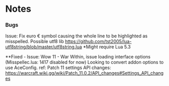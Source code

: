# Notes
### Bugs
Issue: Fix euro € symbol causing the whole line to be highlighted as misspelled.
Possible utf8 lib https://github.com/tst2005/lua-utf8string/blob/master/utf8string.lua
*Might require Lua 5.3

**Fixed - Issue: Wow 11 - War Within, issue loading interface options (Misspellec.lua: 1417 disabled for now)
Looking to convert addon options to use AceConfig.
ref: Patch 11 settings API changes: https://warcraft.wiki.gg/wiki/Patch_11.0.2/API_changes#Settings_API_changes